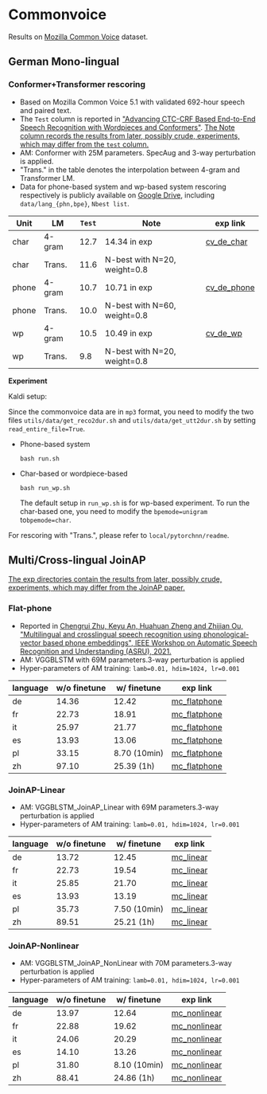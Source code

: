 # Commonvoice

Results on [Mozilla Common Voice](https://commonvoice.mozilla.org/zh-CN) dataset.

## German Mono-lingual

### Conformer+Transformer rescoring

* Based on Mozilla Common Voice 5.1 with validated 692-hour speech and paired text.
* The `Test` column is reported in ["Advancing CTC-CRF Based End-to-End Speech Recognition with Wordpieces and Conformers"](https://arxiv.org/abs/2107.03007). <u>The Note column records the results from later, possibly crude, experiments, which may differ from the `test` column.</u>
* AM: Conformer with 25M parameters. SpecAug and 3-way perturbation is applied.
* "Trans." in the table denotes the interpolation between 4-gram and Transformer LM.
* Data for phone-based system and wp-based system rescoring respectively is publicly available on [Google Drive](https://drive.google.com/file/d/1u4C25P21ZdhytgiZbBSsO-4XSg49QIeO/view?usp=sharing), including `data/lang_{phn,bpe}`, `Nbest list`. 

| Unit                     | LM     | `Test` | Note                        | exp link |
| ------------------------ | ------ | ---- | ---------------------------- | --- |
| char  | 4-gram | 12.7 | 14.34 in exp                        | [cv_de_char](exp/cv_de_char) |
| char                     | Trans. | 11.6 | N-best with N=20, weight=0.8 | |
| phone | 4-gram | 10.7 | 10.71 in exp                        | [cv_de_phone](exp/cv_de_phone) |
| phone                    | Trans. | 10.0 | N-best with N=60, weight=0.8 | |
| wp       | 4-gram | 10.5 | 10.49 in exp                         | [cv_de_wp](exp/cv_de_wp) |
| wp                       | Trans. | 9.8  | N-best with N=20, weight=0.8 | |

**Experiment**

Kaldi setup:

Since the commonvoice data are in `mp3` format, you need to modify the two files `utils/data/get_reco2dur.sh` and `utils/data/get_utt2dur.sh` by setting `read_entire_file=True`.

* Phone-based system

  ```shell
  bash run.sh
  ```

* Char-based or wordpiece-based

  ```shell
  bash run_wp.sh
  ```

  The default setup in `run_wp.sh` is for wp-based experiment. To run the char-based one, you need to modify the `bpemode=unigram` to`bpemode=char`.

For rescoring with "Trans.", please refer to `local/pytorchnn/readme`.

## Multi/Cross-lingual JoinAP

<u>The exp directories contain the results from later, possibly crude, experiments, which may differ from [the JoinAP paper](http://oa.ee.tsinghua.edu.cn/~ouzhijian/pdf/ASRU21_JoinAP.pdf).</u>

### Flat-phone

* Reported in [Chengrui Zhu, Keyu An, Huahuan Zheng and Zhijian Ou, "Multilingual and crosslingual speech recognition using phonological-vector based phone embeddings", IEEE Workshop on Automatic Speech Recognition and Understanding (ASRU), 2021.](http://oa.ee.tsinghua.edu.cn/~ouzhijian/pdf/ASRU21_JoinAP.pdf)
* AM: VGGBLSTM with 69M parameters.3-way perturbation is applied
* Hyper-parameters of AM training: `lamb=0.01, hdim=1024, lr=0.001`

|language|w/o finetune|w/ finetune| exp link |
|---|---|---| --- |
|de|14.36|12.42| [mc_flatphone](exp/mc_flatphone) |
|fr|22.73|18.91| [mc_flatphone](exp/mc_flatphone) |
|it|25.97|21.77| [mc_flatphone](exp/mc_flatphone) |
|es|13.93|13.06| [mc_flatphone](exp/mc_flatphone) |
|pl|33.15|8.70 (10min)| [mc_flatphone](exp/mc_flatphone) |
|zh|97.10|25.39 (1h)| [mc_flatphone](exp/mc_flatphone) |

### JoinAP-Linear

* AM: VGGBLSTM_JoinAP_Linear with 69M parameters.3-way perturbation is applied
* Hyper-parameters of AM training: `lamb=0.01, hdim=1024, lr=0.001`

|language|w/o finetune| w/ finetune| exp link |
|---|---|---| --- |
|de|13.72|12.45|[mc_linear](exp/mc_linear) |
|fr|22.73|19.54|[mc_linear](exp/mc_linear) |
|it|25.85|21.70|[mc_linear](exp/mc_linear) |
|es|13.93|13.19|[mc_linear](exp/mc_linear) |
|pl|35.73 |7.50 (10min)|[mc_linear](exp/mc_linear) |
|zh|89.51 |25.21 (1h)|[mc_linear](exp/mc_linear) |

### JoinAP-Nonlinear

* AM: VGGBLSTM_JoinAP_NonLinear with 70M parameters.3-way perturbation is applied
* Hyper-parameters of AM training: `lamb=0.01, hdim=1024, lr=0.001`

|language|w/o finetune| w/ finetune| exp link |
|---|---|---| --- |
|de|13.97|12.64| [mc_nonlinear](exp/mc_nonlinear) |
|fr|22.88|19.62|[mc_nonlinear](exp/mc_nonlinear) |
|it|24.06|20.29|[mc_nonlinear](exp/mc_nonlinear) |
|es|14.10|13.26|[mc_nonlinear](exp/mc_nonlinear) |
|pl|31.80 |8.10 (10min)|[mc_nonlinear](exp/mc_nonlinear) |
|zh|88.41 |24.86 (1h)|[mc_nonlinear](exp/mc_nonlinear) |

